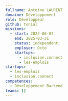 ```yaml
---
fullname: Antoine LAURENT
domaine: Développement
role: Développeur
github: tonial
missions:
  - start: 2022-06-07
    end: 2025-03-31
    status: independent
    employer: Octo
    startups:
      - inclusion.connect
      - les-emplois
startups:
  - les-emplois
  - inclusion.connect
competences:
  - Développement Backend
teams: []
---
```

